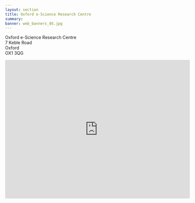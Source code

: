 ```yaml
---
layout: section
title: Oxford e-Science Research Centre
summary: 
banner: web_banners_05.jpg
---
```




Oxford e-Science Research Centre<br>
7 Keble Road <br>
Oxford <br>
OX1 3QG <br>


<iframe src="https://www.google.com/maps/embed?pb=!1m14!1m8!1m3!1d9878.156717829475!2d-1.2582609!3d51.7597496!3m2!1i1024!2i768!4f13.1!3m3!1m2!1s0x0%3A0xf306076fc61647d1!2sOxford%20e-Research%20Centre!5e0!3m2!1sen!2suk!4v1667307670340!5m2!1sen!2suk" width="600" height="450" style="border:0;" allowfullscreen="" loading="lazy" referrerpolicy="no-referrer-when-downgrade"></iframe>

	









